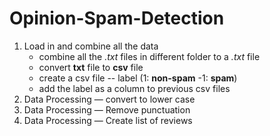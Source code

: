 # Opinion-Spam-Detection

1. Load in and combine all the data
    * combine all the _.txt_ files in different folder to a _.txt_ file
    * convert **txt** file to **csv** file
    * create a csv file -- label (1: **non-spam**  -1: **spam**)
    * add the label as a column to previous csv files
2. Data Processing — convert to lower case
3. Data Processing — Remove punctuation
4. Data Processing — Create list of reviews
